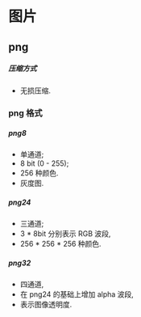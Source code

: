 # 图片

## png

##### 压缩方式

- 无损压缩.

### png 格式

##### png8

- 单通道;
- 8 bit (0 - 255);
- 256 种颜色.
- 灰度图.

##### png24

- 三通道;
- 3 \* 8bit 分别表示 RGB 波段,
- 256 \* 256 \* 256 种颜色.

##### png32

- 四通道,
- 在 png24 的基础上增加 alpha 波段,
- 表示图像透明度.
